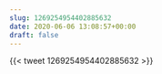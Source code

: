```yaml
---
slug: 1269254954402885632
date: 2020-06-06 13:08:57+00:00
draft: false
---
```


{{< tweet 1269254954402885632 >}}

